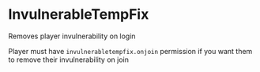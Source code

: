# InvulnerableTempFix
Removes player invulnerability on login

Player must have ``invulnerabletempfix.onjoin`` permission if you want them to remove their invulnerability on join
